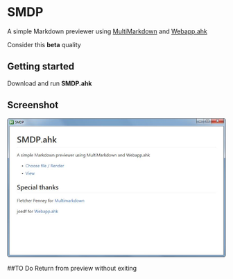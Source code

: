 # SMDP
A simple Markdown previewer using [MultiMarkdown](http://fletcherpenney.net/multimarkdown/) and [Webapp.ahk](https://github.com/joedf/Webapp.ahk)

Consider this **beta** quality
  
## Getting started
Download and run **SMDP.ahk**  

## Screenshot
![screenshot](screenshot.jpg)

##TO Do
Return from preview without exiting